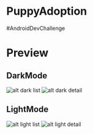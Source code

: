 # PuppyAdoption
#AndroidDevChallenge

# Preview
## DarkMode
![alt dark list](https://github.com/Shalj/PuppyAdoption/blob/master/images/dark2.jpeg) ![alt dark detail](https://github.com/Shalj/PuppyAdoption/blob/master/images/dark1.jpeg)

## LightMode
![alt light list](https://github.com/Shalj/PuppyAdoption/blob/master/images/light2.jpeg) ![alt light detail](https://github.com/Shalj/PuppyAdoption/blob/master/images/light1.jpeg)
